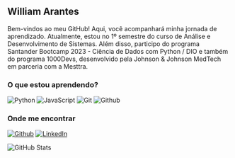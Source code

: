 ## William Arantes

Bem-vindos ao meu GitHub! Aqui, você acompanhará minha jornada de aprendizado. Atualmente, estou no 1º semestre do curso de Análise e Desenvolvimento de Sistemas. Além disso, participo do programa Santander Bootcamp 2023 - Ciência de Dados com Python / DIO e também do programa 1000Devs, desenvolvido pela Johnson & Johnson MedTech em parceria com a Mesttra.


### O que estou aprendendo?
![Python](https://img.shields.io/badge/Python-000?style=for-the-badge&logo=python)
![JavaScript](https://img.shields.io/badge/JavaScript-000?style=for-the-badge&logo=javascript)
![Git](https://img.shields.io/badge/Git-000?style=for-the-badge&logo=git)
![Github](https://img.shields.io/badge/Github-000?style=for-the-badge&logo=Github)

### Onde me encontrar
[![Github](https://img.shields.io/badge/Github-000?style=for-the-badge&logo=github)](https://github.com/Arantes-Will)
[![LinkedIn](https://img.shields.io/badge/LinkedIn-000?style=for-the-badge&logo=linkedin&logoColor=0E76A8)](https://www.linkedin.com/in/william-arantes-7ab35a27b/)


![GitHub Stats](https://github-readme-stats.vercel.app/api?username=Arantes-Will&theme=transparent&bg_color=000&border_color=30A3DC&show_icons=true&icon_color=30A3DC&title_color=#A9A9A9text_color=FFF)